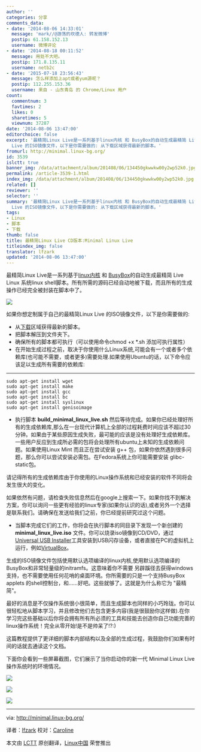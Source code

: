 ```yaml
---
author: ''
categories: 分享
comments_data:
- date: '2014-08-06 14:33:01'
  message: 'mark//@游荡的坎德人: 转发微博'
  postip: 61.158.152.13
  username: 微博评论
- date: '2014-08-18 00:11:52'
  message: 用处不大吧。
  postip: 171.8.135.11
  username: netb2c
- date: '2015-07-18 23:56:43'
  message: 怎么样添加上apt或者yum源呢？
  postip: 112.255.153.36
  username: 来自 - 山东青岛 的 Chrome/Linux 用户
count:
  commentnum: 3
  favtimes: 2
  likes: 0
  sharetimes: 5
  viewnum: 37287
date: '2014-08-06 13:47:00'
editorchoice: false
excerpt: '最精简Linux Live是一系列基于linux内核 和 BusyBox的自动生成最精简 Live Linux 系统linux shell脚本。所有所需的源码已经自动地被下载，而且所有的生成操作已经完全被封装在脚本中了。如果你想定制属于自己的最精简Linux
  Live 的ISO镜像文件，以下是你需要做的: 从下载区域获得最新的脚本。'
fromurl: http://minimal.linux-bg.org/
id: 3539
islctt: true
banner_img: /data/attachment/album/201408/06/134450gkwwkw00y2wp52k0.jpg
permalink: /article-3539-1.html
index_img: /data/attachment/album/201408/06/134450gkwwkw00y2wp52k0.jpg.thumb.jpg
related: []
reviewer: ''
selector: ''
summary: '最精简Linux Live是一系列基于linux内核 和 BusyBox的自动生成最精简 Live Linux 系统linux shell脚本。所有所需的源码已经自动地被下载，而且所有的生成操作已经完全被封装在脚本中了。如果你想定制属于自己的最精简Linux
  Live 的ISO镜像文件，以下是你需要做的: 从下载区域获得最新的脚本。'
tags:
- Linux
- 脚本
- 下载
thumb: false
title: 最精简Linux Live CD版本:Minimal Linux Live
titleindex_img: false
translator: lfzark
updated: '2014-08-06 13:47:00'
---
```


最精简Linux Live是一系列基于[linux内核](http://kernel.org/) 和 [BusyBox](http://busybox.net/)的自动生成最精简 Live Linux 系统linux shell脚本。所有所需的源码已经自动地被下载，而且所有的生成操作已经完全被封装在脚本中了。


![](/data/attachment/album/201408/06/134450gkwwkw00y2wp52k0.jpg)


如果你想定制属于自己的最精简Linux Live 的ISO镜像文件，以下是你需要做的:


* 从[下载](http://minimal.linux-bg.org/#)区域获得最新的脚本。
* 把脚本解压到文件夹下。
* 确保所有的脚本都可执行（可以使用命令chmod +x \*.sh 添加可执行属性）
* 在开始生成过程之前，取决于你使用什么Linux系统,可能会有一个或者多个依赖库(也可能不需要，或者更多)需要处理.如果使用Ubuntu的话，以下命令应该足以生成所有需要的依赖库:




---



```
sudo apt-get install wget
sudo apt-get install make
sudo apt-get install gcc
sudo apt-get install bc
sudo apt-get install syslinux
sudo apt-get install genisoimage

```

* 执行脚本 **build\_minimal\_linux\_live.sh** 然后等待完成。如果你已经处理好所有的生成依赖库,那么在一台现代计算机上全部的过程耗费时间应该不超过30分钟。如果由于某些原因生成失败，最可能的应该是没有处理好生成依赖库。一些用户反应到生成所必需的包将会处理所有ubuntu上未知的生成依赖问题。如果使用Linux Mint 而且正在尝试安装 g++ 包，如果你依然遇到很多问题，那么你可以尝试安装必需包。在Fedora系统上你可能需要安装 glibc-static包。


请记得所有的生成依赖库由于你使用的Linux操作系统和已经安装的软件不同将会发生很大的变化。


如果依然有问题，请检查失败信息然后在google上搜索一下。如果你找不到解决方案，你可以询问一些更有经验的linux专家(如果你认识的话),或者另外一个选择是联系我们。请确保在发送给我们之前，你已经提前研究过这个问题。
* 当脚本完成它们的工作，你将会在执行脚本的同目录下发现一个新创建的**minimal\_linux\_live.iso** 文件。你可以烧录iso镜像到CD/DVD，通过[Universal USB Installer](http://www.pendrivelinux.com/)工具安装到USB闪存设备，或者直接在PC的虚拟机上运行，例如[VirtualBox](http://virtualbox.org/)。


生成的ISO镜像文件包括使用默认选项编译的linux内核,使用默认选项编译的BusyBox和非常轻量级的initramfs。这意味着你不需要 另辟蹊径去获得windows支持，也不需要使用任何花哨的桌面环境。你所需要的只是一个支持BusyBox applets 的shell控制台，和……好吧。这些就够了。这就是为什么称它为 "最精简"。


最好的消息是不仅操作系统很小很简单，而且生成脚本也同样的小巧玲珑。你可以很轻松地从脚本学习，并且修改他们去包含更多内容(我是很鼓励你这样做).在你学习完这些基础以后你将会拥有所有所必须的工具和技能去创造你自己功能完善的linux操作系统！完全从零开始!是不是帅呆了!?:)


这篇教程提供了更详细的脚本内部结构以及全部的生成过程，我鼓励你们如果有时间的话就去通读这个文档。


下面你会看到一些屏幕截图，它们展示了当你启动你的新一代 Minimal Linux Live 操作系统时的环境情况。


[![](https://camo.githubusercontent.com/23dbaf867bd94f029e5b48ab010282906520ce52/687474703a2f2f6d696e696d616c2e6c696e75782d62672e6f72672f696d616765732f73637265656e312e706e67)](https://camo.githubusercontent.com/23dbaf867bd94f029e5b48ab010282906520ce52/687474703a2f2f6d696e696d616c2e6c696e75782d62672e6f72672f696d616765732f73637265656e312e706e67)


[![](https://camo.githubusercontent.com/c5f818c0ee079436f25e8a68f9522b2020a3f648/687474703a2f2f6d696e696d616c2e6c696e75782d62672e6f72672f696d616765732f73637265656e322e706e67)](https://camo.githubusercontent.com/c5f818c0ee079436f25e8a68f9522b2020a3f648/687474703a2f2f6d696e696d616c2e6c696e75782d62672e6f72672f696d616765732f73637265656e322e706e67)


[![](https://camo.githubusercontent.com/d3e81b614672fdf5f7823d69765519ee0f207182/687474703a2f2f6d696e696d616c2e6c696e75782d62672e6f72672f696d616765732f73637265656e332e706e67)](https://camo.githubusercontent.com/d3e81b614672fdf5f7823d69765519ee0f207182/687474703a2f2f6d696e696d616c2e6c696e75782d62672e6f72672f696d616765732f73637265656e332e706e67)




---


via: <http://minimal.linux-bg.org/>


译者：[lfzark](https://github.com/lfzark) 校对：[Caroline](https://github.com/carolinewuyan)


本文由 [LCTT](https://github.com/LCTT/TranslateProject) 原创翻译，[Linux中国](http://linux.cn/) 荣誉推出